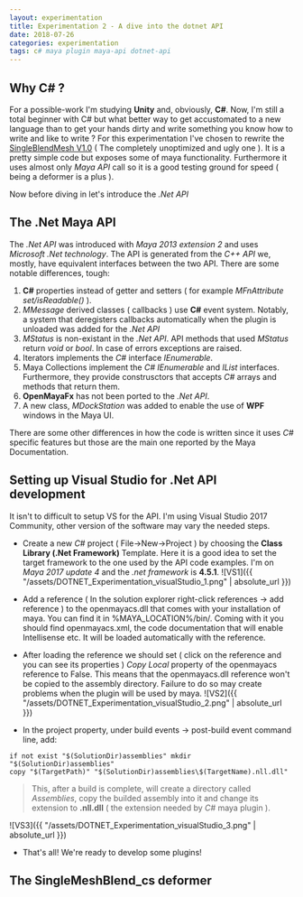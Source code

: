 ```yaml
---
layout: experimentation
title: Experimentation 2 - A dive into the dotnet API
date: 2018-07-26
categories: experimentation
tags: c# maya plugin maya-api dotnet-api
---
```


## Why C# ?

For a possible-work I'm studying **Unity** and, obviously, **C#**. Now, I'm still a total beginner with C# but what better way to get accustomated
to a new language than to get your hands dirty and write something you know how to write and like to write ?
For this experimentation I've chosen to rewrite the [SingleBlendMesh V1.0](https://diseraluca.github.io/blog/2018/07/20/cool-story-bro-1) ( The completely unoptimized and ugly one ).
It is a pretty simple code but exposes some of maya functionality. Furthermore it uses almost only *Maya API* call so it is a good testing ground for speed ( being a deformer is a plus ).

Now before diving in let's introduce the *.Net API*

<!--godomalissimo-->
## The .Net Maya API

The *.Net API* was introduced with *Maya 2013 extension 2* and uses *Microsoft .Net technology*.
The API is generated from the *C++ API* we, mostly, have equivalent interfaces between the two API.
There are some notable differences, tough:

1. **C#** properties instead of getter and setters ( for example *MFnAttribute set/isReadable()* ).
2. *MMessage* derived classes ( callbacks ) use **C#** event system. Notably, a system that deregisters callbacks automatically
   when the plugin is unloaded was added for the *.Net API*
3. *MStatus* is non-existant in the *.Net API*. API methods that used *MStatus* return *void* or *bool*. In case of errors exceptions are raised.
4. Iterators implements the *C#* interface *IEnumerable<T>*.
5. Maya Collections implement the *C#* *IEnumerable* and *IList* interfaces. Furthermore, they provide construsctors that accepts *C#* arrays
   and methods that return them.
6. **OpenMayaFx** has not been ported to the *.Net API*.
7. A new class, *MDockStation* was added to enable the use of **WPF** windows in the Maya UI.

There are some other differences in how the code is written since it uses *C#* specific features but those are the main one reported by the Maya Documentation.

## Setting up Visual Studio for .Net API development

It isn't to difficult to setup VS for the API. I'm using Visual Studio 2017 Community, other version of the software may vary the needed steps.

* Create a new *C#* project ( File->New->Project ) by choosing the **Class Library (.Net Framework)** Template. Here it is a good idea to set the target framework
   to the one used by the API code examples. I'm on *Maya 2017 update 4* and the *.net framework* is **4.5.1**.
   ![VS1]({{ "/assets/DOTNET_Experimentation_visualStudio_1.png" | absolute_url }})
   
* Add a reference ( In the solution explorer right-click references -> add reference ) to the openmayacs.dll that comes with your installation of maya.
   You can find it in %MAYA_LOCATION%/bin/. Coming with it you should find openmayacs.xml, the code documentation that will enable Intellisense etc.
   It will be loaded automatically with the reference.
   
* After loading the reference we should set ( click on the reference and you can see its properties ) *Copy Local* property of the openmayacs reference to False.
   This means that the openmayacs.dll reference won't be copied to the assembly directory. Failure to do so may create problems when the plugin will be used by maya.
   ![VS2]({{ "/assets/DOTNET_Experimentation_visualStudio_2.png" | absolute_url }})
   
* In the project property, under build events -> post-build event command line, add:

~~~
if not exist "$(SolutionDir)assemblies" mkdir "$(SolutionDir)assemblies"
copy "$(TargetPath)" "$(SolutionDir)assemblies\$(TargetName).nll.dll"
~~~

> This, after a build is complete, will create a directory called *Assemblies*, copy the builded assembly into it and change its extension to **.nll.dll** ( the extension needed by *C#* maya plugin ).

![VS3]({{ "/assets/DOTNET_Experimentation_visualStudio_3.png" | absolute_url }})
* That's all! We're ready to develop some plugins!

## The SingleMeshBlend_cs deformer
